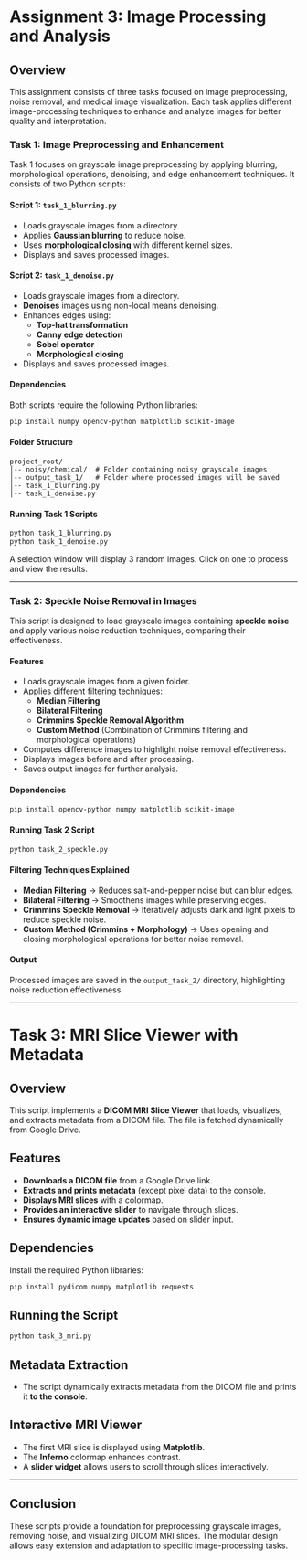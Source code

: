 # Assignment 3: Image Processing and Analysis

## Overview
This assignment consists of three tasks focused on image preprocessing, noise removal, and medical image visualization. Each task applies different image-processing techniques to enhance and analyze images for better quality and interpretation.

### **Task 1: Image Preprocessing and Enhancement**
Task 1 focuses on grayscale image preprocessing by applying blurring, morphological operations, denoising, and edge enhancement techniques. It consists of two Python scripts:

#### **Script 1: `task_1_blurring.py`**
- Loads grayscale images from a directory.
- Applies **Gaussian blurring** to reduce noise.
- Uses **morphological closing** with different kernel sizes.
- Displays and saves processed images.

#### **Script 2: `task_1_denoise.py`**
- Loads grayscale images from a directory.
- **Denoises** images using non-local means denoising.
- Enhances edges using:
  - **Top-hat transformation**
  - **Canny edge detection**
  - **Sobel operator**
  - **Morphological closing**
- Displays and saves processed images.

#### **Dependencies**
Both scripts require the following Python libraries:
```sh
pip install numpy opencv-python matplotlib scikit-image
```

#### **Folder Structure**
```
project_root/
│-- noisy/chemical/  # Folder containing noisy grayscale images
│-- output_task_1/   # Folder where processed images will be saved
│-- task_1_blurring.py
│-- task_1_denoise.py
```

#### **Running Task 1 Scripts**
```sh
python task_1_blurring.py
python task_1_denoise.py
```
A selection window will display 3 random images. Click on one to process and view the results.

---
### **Task 2: Speckle Noise Removal in Images**
This script is designed to load grayscale images containing **speckle noise** and apply various noise reduction techniques, comparing their effectiveness.

#### **Features**
- Loads grayscale images from a given folder.
- Applies different filtering techniques:
  - **Median Filtering**
  - **Bilateral Filtering**
  - **Crimmins Speckle Removal Algorithm**
  - **Custom Method** (Combination of Crimmins filtering and morphological operations)
- Computes difference images to highlight noise removal effectiveness.
- Displays images before and after processing.
- Saves output images for further analysis.

#### **Dependencies**
```sh
pip install opencv-python numpy matplotlib scikit-image
```

#### **Running Task 2 Script**
```sh
python task_2_speckle.py
```

#### **Filtering Techniques Explained**
- **Median Filtering** → Reduces salt-and-pepper noise but can blur edges.
- **Bilateral Filtering** → Smoothens images while preserving edges.
- **Crimmins Speckle Removal** → Iteratively adjusts dark and light pixels to reduce speckle noise.
- **Custom Method (Crimmins + Morphology)** → Uses opening and closing morphological operations for better noise removal.

#### **Output**
Processed images are saved in the `output_task_2/` directory, highlighting noise reduction effectiveness.

---

# Task 3: MRI Slice Viewer with Metadata

## Overview
This script implements a **DICOM MRI Slice Viewer** that loads, visualizes, and extracts metadata from a DICOM file. The file is fetched dynamically from Google Drive.

## Features
- **Downloads a DICOM file** from a Google Drive link.
- **Extracts and prints metadata** (except pixel data) to the console.
- **Displays MRI slices** with a colormap.
- **Provides an interactive slider** to navigate through slices.
- **Ensures dynamic image updates** based on slider input.

## Dependencies
Install the required Python libraries:
```sh
pip install pydicom numpy matplotlib requests
```

## Running the Script
```sh
python task_3_mri.py
```

## Metadata Extraction
- The script dynamically extracts metadata from the DICOM file and prints it **to the console**.

## Interactive MRI Viewer
- The first MRI slice is displayed using **Matplotlib**.
- The **Inferno** colormap enhances contrast.
- A **slider widget** allows users to scroll through slices interactively.

---

## Conclusion
These scripts provide a foundation for preprocessing grayscale images, removing noise, and visualizing DICOM MRI slices. The modular design allows easy extension and adaptation to specific image-processing tasks.



